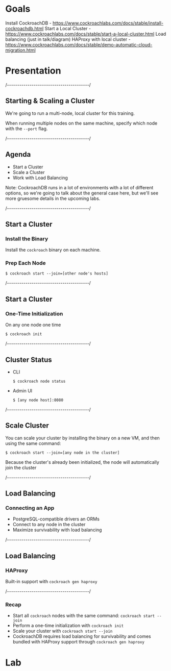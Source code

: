 # Goals

Install CockroachDB - https://www.cockroachlabs.com/docs/stable/install-cockroachdb.html
Start a Local Cluster - https://www.cockroachlabs.com/docs/stable/start-a-local-cluster.html
Load balancing (just in talk/diagram)
HAProxy with local cluster - https://www.cockroachlabs.com/docs/stable/demo-automatic-cloud-migration.html

# Presentation

/----------------------------------------/

## Starting & Scaling a Cluster

We're going to run a multi-node, local cluster for this training.

When running multiple nodes on the same machine, specify which node with the `--port` flag.

/----------------------------------------/

## Agenda

- Start a Cluster
- Scale a Cluster
- Work with Load Balancing

Note: CockroachDB runs in a lot of environments with a lot of different options, so we're going to talk about the general case here, but we'll see more gruesome details in the upcoming labs.

/----------------------------------------/

## Start a Cluster

### Install the Binary

Install the `cockroach` binary on each machine.

### Prep Each Node

~~~ shell
$ cockroach start --join=[other node's hosts]
~~~ 

/----------------------------------------/

## Start a Cluster

### One-Time Initialization

On any one node one time

~~~ shell
$ cockroach init
~~~

/----------------------------------------/

## Cluster Status

 - CLI

    ~~~ shell
    $ cockroach node status
    ~~~

 - Admin UI

    ~~~ shell
    $ [any node host]:8080
    ~~~

/----------------------------------------/

## Scale Cluster

You can scale your cluster by installing the binary on a new VM, and then using the same command:

~~~ shell
$ cockroach start --join=[any node in the cluster]
~~~

Because the cluster's already been initialized, the node will automatically join the cluster

/----------------------------------------/

## Load Balancing

### Connecting an App

- PostgreSQL-compatible drivers an ORMs
- Connect to any node in the cluster
- Maximize survivability with load balancing

/----------------------------------------/

## Load Balancing

### HAProxy

Built-in support with `cockroach gen haproxy`

/----------------------------------------/

### Recap

- Start all `cockroach` nodes with the same command: `cockroach start --join`
- Perform a one-time initialization with `cockroach init`
- Scale your cluster with `cockroach start --join`
- CockroachDB requires load balancing for survivability and comes bundled with HAProxy support through `cockroach gen haproxy`

# Lab